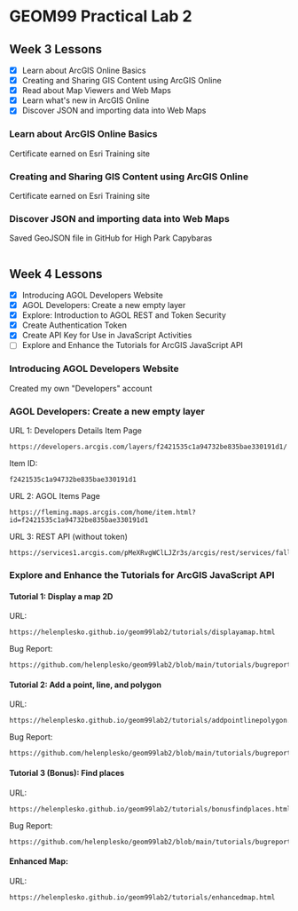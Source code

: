 # GEOM99 Practical Lab 2

## Week 3 Lessons

- [x] Learn about ArcGIS Online Basics
- [x] Creating and Sharing GIS Content using ArcGIS Online
- [x] Read about Map Viewers and Web Maps
- [x] Learn what's new in ArcGIS Online
- [x] Discover JSON and importing data into Web Maps

### Learn about ArcGIS Online Basics

Certificate earned on Esri Training site

### Creating and Sharing GIS Content using ArcGIS Online

Certificate earned on Esri Training site

### Discover JSON and importing data into Web Maps

Saved GeoJSON file in GitHub for High Park Capybaras
```

```

## Week 4 Lessons

- [x] Introducing AGOL Developers Website
- [x] AGOL Developers: Create a new empty layer
- [x] Explore: Introduction to AGOL REST and Token Security
- [x] Create Authentication Token
- [x] Create API Key for Use in JavaScript Activities
- [ ] Explore and Enhance the Tutorials for ArcGIS JavaScript API

### Introducing AGOL Developers Website

Created my own "Developers" account

### AGOL Developers: Create a new empty layer

URL 1: Developers Details Item Page
```
https://developers.arcgis.com/layers/f2421535c1a94732be835bae330191d1/
```

Item ID: 
```
f2421535c1a94732be835bae330191d1
```

URL 2: AGOL Items Page
```
https://fleming.maps.arcgis.com/home/item.html?id=f2421535c1a94732be835bae330191d1
```

URL 3: REST API (without token)
```
https://services1.arcgis.com/pMeXRvgWClLJZr3s/arcgis/rest/services/fall_geom65_tree_collection1/FeatureServer
```

### Explore and Enhance the Tutorials for ArcGIS JavaScript API

#### Tutorial 1: Display a map 2D

URL:
```
https://helenplesko.github.io/geom99lab2/tutorials/displayamap.html
```

Bug Report:
```
https://github.com/helenplesko/geom99lab2/blob/main/tutorials/bugreports/bugdisplayamap.md
```

#### Tutorial 2: Add a point, line, and polygon

URL:
```
https://helenplesko.github.io/geom99lab2/tutorials/addpointlinepolygon.html
```

Bug Report:
```
https://github.com/helenplesko/geom99lab2/blob/main/tutorials/bugreports/bugaddpointlinepolygon.md
```

#### Tutorial 3 (Bonus): Find places

URL:
```
https://helenplesko.github.io/geom99lab2/tutorials/bonusfindplaces.html
```

Bug Report:
```
https://github.com/helenplesko/geom99lab2/blob/main/tutorials/bugreports/bugbonusfindplaces.md
```

#### Enhanced Map:

URL:
```
https://helenplesko.github.io/geom99lab2/tutorials/enhancedmap.html
```